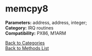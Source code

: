 # memcpy8

**Parameters:** address, address, integer;  
**Category:** IRQ routines  
**Compatibility:** PX86, M1ARM  


[Back to Categories](../categories/irq_routines.md)  
[Back to Methods List](../../SUMMARY.md)
